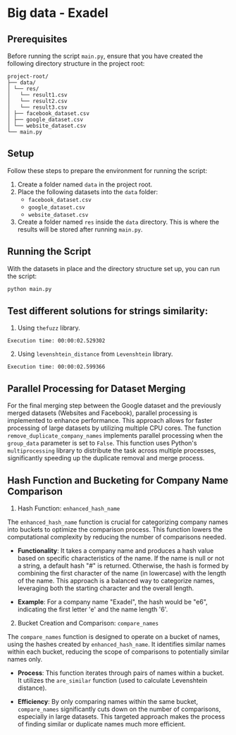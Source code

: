 # Big data - Exadel

## Prerequisites

Before running the script `main.py`, ensure that you have created the following directory structure in the project root:
```
project-root/
├── data/
│ └── res/
│   └── result1.csv
│   └── result2.csv
│   └── result3.csv
│ ├── facebook_dataset.csv
│ ├── google_dataset.csv
│ └── website_dataset.csv
└── main.py
```
## Setup

Follow these steps to prepare the environment for running the script:

1. Create a folder named `data` in the project root.
2. Place the following datasets into the `data` folder:
   - `facebook_dataset.csv`
   - `google_dataset.csv`
   - `website_dataset.csv`
3. Create a folder named `res` inside the `data` directory. This is where the results will be stored after running `main.py`.

## Running the Script

With the datasets in place and the directory structure set up, you can run the script:

```sh
python main.py
```

## Test different solutions for strings similarity:

1.  Using `thefuzz` library.

```
Execution time: 00:00:02.529302
```

2. Using `levenshtein_distance` from `Levenshtein` library.

```
Execution time: 00:00:02.599366
```

## Parallel Processing for Dataset Merging

For the final merging step between the Google dataset and the previously merged datasets (Websites and Facebook), parallel processing is implemented to enhance performance. This approach allows for faster processing of large datasets by utilizing multiple CPU cores. The function `remove_duplicate_company_names` implements parallel processing when the `group_data` parameter is set to `False`. This function uses Python's `multiprocessing` library to distribute the task across multiple processes, significantly speeding up the duplicate removal and merge process.

## Hash Function and Bucketing for Company Name Comparison

1. Hash Function: `enhanced_hash_name`

The `enhanced_hash_name` function is crucial for categorizing company names into buckets to optimize the comparison process. This function lowers the computational complexity by reducing the number of comparisons needed.

- **Functionality**: It takes a company name and produces a hash value based on specific characteristics of the name. If the name is null or not a string, a default hash "#" is returned. Otherwise, the hash is formed by combining the first character of the name (in lowercase) with the length of the name. This approach is a balanced way to categorize names, leveraging both the starting character and the overall length.

- **Example**: For a company name "Exadel", the hash would be "e6", indicating the first letter 'e' and the name length '6'.

2. Bucket Creation and Comparison: `compare_names`

The `compare_names` function is designed to operate on a bucket of names, using the hashes created by `enhanced_hash_name`. It identifies similar names within each bucket, reducing the scope of comparisons to potentially similar names only.

- **Process**: This function iterates through pairs of names within a bucket. It utilizes the `are_similar` function (used to calculate Levenshtein distance).

- **Efficiency**: By only comparing names within the same bucket, `compare_names` significantly cuts down on the number of comparisons, especially in large datasets. This targeted approach makes the process of finding similar or duplicate names much more efficient.

